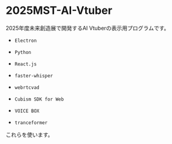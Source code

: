 # 2025MST-AI-Vtuber
2025年度未来創造展で開発するAI Vtuberの表示用プログラムです。  

- `Electron`
- `Python`
- `React.js`

- `faster-whisper`
- `webrtcvad`
- `Cubism SDK for Web`
- `VOICE BOX`
- `tranceformer`

これらを使います。  